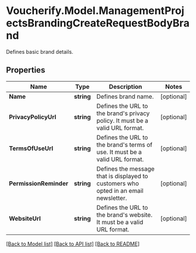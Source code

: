 # Voucherify.Model.ManagementProjectsBrandingCreateRequestBodyBrand
Defines basic brand details.

## Properties

Name | Type | Description | Notes
------------ | ------------- | ------------- | -------------
**Name** | **string** | Defines brand name. | [optional] 
**PrivacyPolicyUrl** | **string** | Defines the URL to the brand&#39;s privacy policy. It must be a valid URL format. | [optional] 
**TermsOfUseUrl** | **string** | Defines the URL to the brand&#39;s terms of use.  It must be a valid URL format. | [optional] 
**PermissionReminder** | **string** | Defines the message that is displayed to customers who opted in an email newsletter. | [optional] 
**WebsiteUrl** | **string** | Defines the URL to the brand&#39;s website. It must be a valid URL format. | [optional] 

[[Back to Model list]](../README.md#documentation-for-models) [[Back to API list]](../README.md#documentation-for-api-endpoints) [[Back to README]](../README.md)

